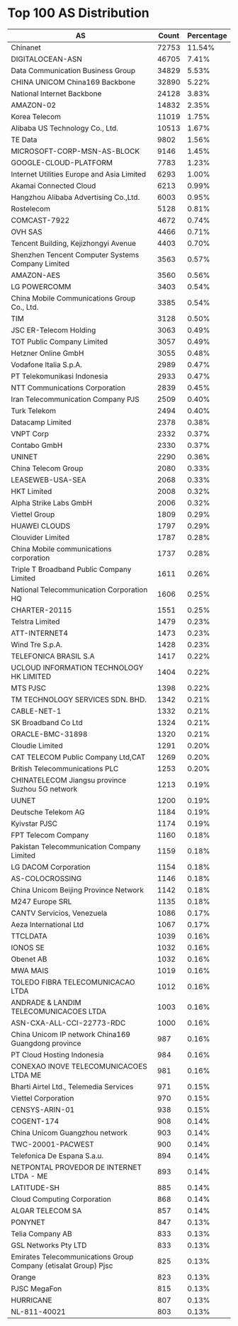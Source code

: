 # Top 100 AS Distribution
| AS | Count | Percentage |
|----|----|----|
| Chinanet | 72753 | 11.54% |
| DIGITALOCEAN-ASN | 46705 | 7.41% |
| Data Communication Business Group | 34829 | 5.53% |
| CHINA UNICOM China169 Backbone | 32890 | 5.22% |
| National Internet Backbone | 24128 | 3.83% |
| AMAZON-02 | 14832 | 2.35% |
| Korea Telecom | 11019 | 1.75% |
| Alibaba US Technology Co., Ltd. | 10513 | 1.67% |
| TE Data | 9802 | 1.56% |
| MICROSOFT-CORP-MSN-AS-BLOCK | 9146 | 1.45% |
| GOOGLE-CLOUD-PLATFORM | 7783 | 1.23% |
| Internet Utilities Europe and Asia Limited | 6293 | 1.00% |
| Akamai Connected Cloud | 6213 | 0.99% |
| Hangzhou Alibaba Advertising Co.,Ltd. | 6003 | 0.95% |
| Rostelecom | 5128 | 0.81% |
| COMCAST-7922 | 4672 | 0.74% |
| OVH SAS | 4466 | 0.71% |
| Tencent Building, Kejizhongyi Avenue | 4403 | 0.70% |
| Shenzhen Tencent Computer Systems Company Limited | 3563 | 0.57% |
| AMAZON-AES | 3560 | 0.56% |
| LG POWERCOMM | 3403 | 0.54% |
| China Mobile Communications Group Co., Ltd. | 3385 | 0.54% |
| TIM | 3128 | 0.50% |
| JSC ER-Telecom Holding | 3063 | 0.49% |
| TOT Public Company Limited | 3057 | 0.49% |
| Hetzner Online GmbH | 3055 | 0.48% |
| Vodafone Italia S.p.A. | 2989 | 0.47% |
| PT Telekomunikasi Indonesia | 2933 | 0.47% |
| NTT Communications Corporation | 2839 | 0.45% |
| Iran Telecommunication Company PJS | 2509 | 0.40% |
| Turk Telekom | 2494 | 0.40% |
| Datacamp Limited | 2378 | 0.38% |
| VNPT Corp | 2332 | 0.37% |
| Contabo GmbH | 2330 | 0.37% |
| UNINET | 2290 | 0.36% |
| China Telecom Group | 2080 | 0.33% |
| LEASEWEB-USA-SEA | 2068 | 0.33% |
| HKT Limited | 2008 | 0.32% |
| Alpha Strike Labs GmbH | 2006 | 0.32% |
| Viettel Group | 1809 | 0.29% |
| HUAWEI CLOUDS | 1797 | 0.29% |
| Clouvider Limited | 1787 | 0.28% |
| China Mobile communications corporation | 1737 | 0.28% |
| Triple T Broadband Public Company Limited | 1611 | 0.26% |
| National Telecommunication Corporation HQ | 1606 | 0.25% |
| CHARTER-20115 | 1551 | 0.25% |
| Telstra Limited | 1479 | 0.23% |
| ATT-INTERNET4 | 1473 | 0.23% |
| Wind Tre S.p.A. | 1428 | 0.23% |
| TELEFONICA BRASIL S.A | 1417 | 0.22% |
| UCLOUD INFORMATION TECHNOLOGY HK LIMITED | 1404 | 0.22% |
| MTS PJSC | 1398 | 0.22% |
| TM TECHNOLOGY SERVICES SDN. BHD. | 1342 | 0.21% |
| CABLE-NET-1 | 1332 | 0.21% |
| SK Broadband Co Ltd | 1324 | 0.21% |
| ORACLE-BMC-31898 | 1320 | 0.21% |
| Cloudie Limited | 1291 | 0.20% |
| CAT TELECOM Public Company Ltd,CAT | 1269 | 0.20% |
| British Telecommunications PLC | 1253 | 0.20% |
| CHINATELECOM Jiangsu province Suzhou 5G network | 1213 | 0.19% |
| UUNET | 1200 | 0.19% |
| Deutsche Telekom AG | 1184 | 0.19% |
| Kyivstar PJSC | 1174 | 0.19% |
| FPT Telecom Company | 1160 | 0.18% |
| Pakistan Telecommunication Company Limited | 1159 | 0.18% |
| LG DACOM Corporation | 1154 | 0.18% |
| AS-COLOCROSSING | 1146 | 0.18% |
| China Unicom Beijing Province Network | 1142 | 0.18% |
| M247 Europe SRL | 1135 | 0.18% |
| CANTV Servicios, Venezuela | 1086 | 0.17% |
| Aeza International Ltd | 1067 | 0.17% |
| TTCLDATA | 1039 | 0.16% |
| IONOS SE | 1032 | 0.16% |
| Obenet AB | 1032 | 0.16% |
| MWA MAIS | 1019 | 0.16% |
| TOLEDO FIBRA TELECOMUNICACAO LTDA | 1012 | 0.16% |
| ANDRADE & LANDIM TELECOMUNICACOES LTDA | 1003 | 0.16% |
| ASN-CXA-ALL-CCI-22773-RDC | 1000 | 0.16% |
| China Unicom IP network China169 Guangdong province | 987 | 0.16% |
| PT Cloud Hosting Indonesia | 984 | 0.16% |
| CONEXAO INOVE TELECOMUNICACOES LTDA ME | 981 | 0.16% |
| Bharti Airtel Ltd., Telemedia Services | 971 | 0.15% |
| Viettel Corporation | 970 | 0.15% |
| CENSYS-ARIN-01 | 938 | 0.15% |
| COGENT-174 | 908 | 0.14% |
| China Unicom Guangzhou network | 903 | 0.14% |
| TWC-20001-PACWEST | 900 | 0.14% |
| Telefonica De Espana S.a.u. | 894 | 0.14% |
| NETPONTAL PROVEDOR DE INTERNET LTDA - ME | 893 | 0.14% |
| LATITUDE-SH | 885 | 0.14% |
| Cloud Computing Corporation | 868 | 0.14% |
| ALGAR TELECOM SA | 857 | 0.14% |
| PONYNET | 847 | 0.13% |
| Telia Company AB | 833 | 0.13% |
| GSL Networks Pty LTD | 833 | 0.13% |
| Emirates Telecommunications Group Company (etisalat Group) Pjsc | 825 | 0.13% |
| Orange | 823 | 0.13% |
| PJSC MegaFon | 815 | 0.13% |
| HURRICANE | 807 | 0.13% |
| NL-811-40021 | 803 | 0.13% |
